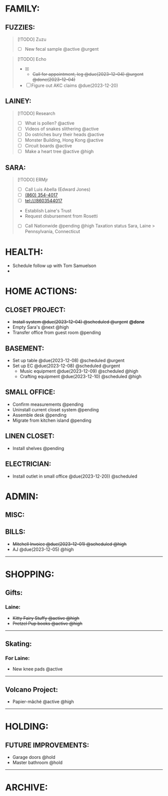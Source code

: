 # FAMILY:
## FUZZIES:
> [!TODO] Zuzu
> - [ ] New fecal sample @active @urgent

> [!TODO] Echo
> - [x] - ~~Call for appointment, leg @due(2023-12-04) @urgent @done(2023-12-04)~~
> - [ ] Figure out AKC claims @due(2023-12-20)

## LAINEY:
> [!TODO] Research
> - [ ] What is pollen? @active
> - [ ] Videos of snakes slithering @active
> - [ ] Do ostriches bury their heads @active
> - [ ] Monster Building, Hong Kong @active
> - [ ] Circuit boards @active
> - [ ] Make a heart tree @active @high

## SARA:
> [!TODO] ERMjr
> - [ ] Call Luis Abella (Edward Jones)
> - [ ] [(860) 354-4017](860-354-4017)
> - [ ] <tel:///8603544017>
   > - Establish Laine's Trust
   > - Request disbursement from Rosetti
> - [ ] Call Nationwide @pending @high
   > Taxation status
   > Sara, Laine
    > Pennsylvania, Connecticut

# HEALTH:
- Schedule follow up with Tom Samuelson
- 

# HOME ACTIONS:
## CLOSET PROJECT:
-  ~~Install system @due(2023-12-04) @scheduled @urgent~~ **@done**
-  Empty Sara's @next @high
-  Transfer office from guest room @pending

## BASEMENT:
- Set up table @due(2023-12-08) @scheduled @urgent
- Set up EC @due(2023-12-08) @scheduled @urgent
    - Music equipment @due(2023-12-09) @scheduled @high
    - Crafting equipment @due(2023-12-10) @scheduled @high

## SMALL OFFICE:
- Confirm measurements @pending
- Uninstall current closet system @pending
- Assemble desk @pending
- Migrate from kitchen island @pending

## LINEN CLOSET:
- Install shelves @pending

## ELECTRICIAN:
- Install outlet in small office @due(2023-12-20)) @scheduled

# ADMIN:
## MISC:
## BILLS:
- ~~Mitchell Invoice @due(2023-12-01) @scheduled @high~~
- AJ @due(2023-12-05) @high

---

# SHOPPING:
## Gifts:
### Laine:
-  ~~Kitty Fairy Stuffy @active @high~~
-  ~~Pretzel Pup books @active @high~~
---
## Skating:
### For Laine:
- New knee pads @active
---
## Volcano Project:
- Papier-mâché @active @high
---
# HOLDING:
## FUTURE IMPROVEMENTS:
- Garage doors @hold
- Master bathroom @hold

---

# ARCHIVE: